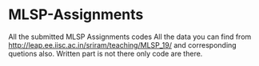 # MLSP-Assignments
All the submitted MLSP Assignments codes
All the data you can find from http://leap.ee.iisc.ac.in/sriram/teaching/MLSP_19/ and corresponding quetions also.
Written part is not there only code are there.
